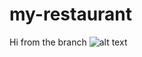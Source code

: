 # my-restaurant
Hi from the branch 
![alt text](https://www.figma.com/file/Tz9HMH2CdgU1XR18AUztAX/Untitled?node-id=0%3A1&t=j7PfodsM50vKbLGO-0)
